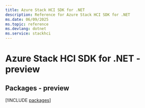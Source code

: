 ```yaml
---
title: Azure Stack HCI SDK for .NET
description: Reference for Azure Stack HCI SDK for .NET
ms.date: 06/09/2025
ms.topic: reference
ms.devlang: dotnet
ms.service: stackhci
---
```

# Azure Stack HCI SDK for .NET - preview
## Packages - preview
[!INCLUDE [packages](stack-hci-index.md)]